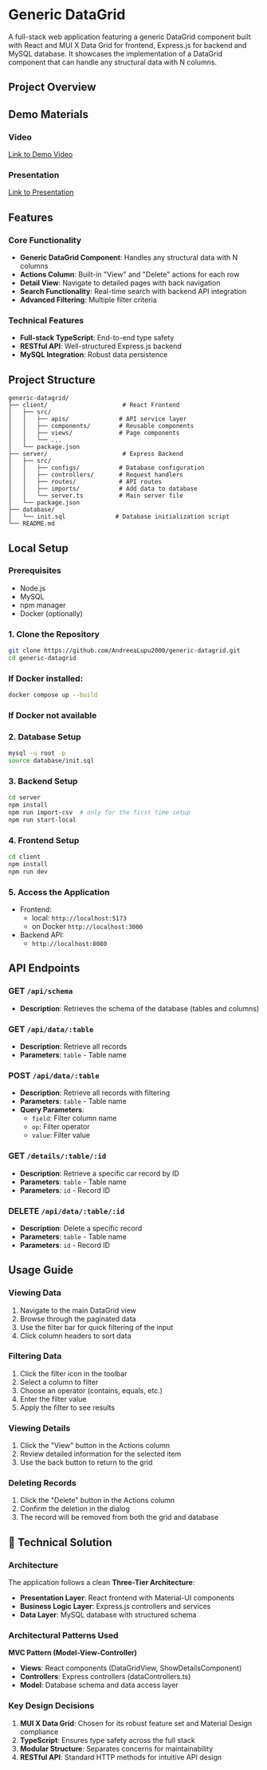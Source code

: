 # Generic DataGrid 

A full-stack web application featuring a generic DataGrid component built with React and MUI X Data Grid for frontend, Express.js for backend and MySQL database. It showcases the implementation of a DataGrid component that can handle any structural data with N columns.


## Project Overview

## Demo Materials


### Video
 [Link to Demo Video](https://youtu.be/dAOVxGVYEno)

### Presentation
[Link to Presentation](https://drive.google.com/file/d/1bD8isc6VyXLU0LT_puEA1EXecz0wayQn/view?usp=drive_link)


## Features

### Core Functionality
- **Generic DataGrid Component**: Handles any structural data with N columns
- **Actions Column**: Built-in "View" and "Delete" actions for each row
- **Detail View**: Navigate to detailed pages with back navigation
- **Search Functionality**: Real-time search with backend API integration
- **Advanced Filtering**: Multiple filter criteria 

### Technical Features
- **Full-stack TypeScript**: End-to-end type safety
- **RESTful API**: Well-structured Express.js backend
- **MySQL Integration**: Robust data persistence


## Project Structure

```
generic-datagrid/
├── client/                     # React Frontend
│   ├── src/
│   │   ├── apis/              # API service layer
│   │   ├── components/        # Reusable components
│   │   ├── views/             # Page components
│   │   └── ...
│   └── package.json
├── server/                     # Express Backend
│   ├── src/
│   │   ├── configs/           # Database configuration
│   │   ├── controllers/       # Request handlers
│   │   ├── routes/            # API routes
│   │   ├── imports/           # Add data to database
│   │   └── server.ts          # Main server file
│   └── package.json
├── database/
│   └── init.sql              # Database initialization script
└── README.md
```

## Local Setup

### Prerequisites
- Node.js 
- MySQL 
- npm manager
- Docker (optionally)

### 1. Clone the Repository
```bash
git clone https://github.com/AndreeaLupu2000/generic-datagrid.git
cd generic-datagrid
```

### If Docker installed:
```bash
docker compose up --build
```
### If Docker not available
### 2. Database Setup
```bash
mysql -u root -p
source database/init.sql
```

### 3. Backend Setup
```bash
cd server
npm install
npm run import-csv  # only for the first time setup 
npm run start-local 
```

### 4. Frontend Setup
```bash
cd client
npm install
npm run dev      
```

### 5. Access the Application
- Frontend: 
  - local: `http://localhost:5173` 
  - on Docker `http://localhost:3000`
- Backend API: 
  - `http://localhost:8080`

## API Endpoints

### GET `/api/schema`
- **Description**: Retrieves the schema of the database (tables and columns)

### GET `/api/data/:table`
- **Description**: Retrieve all records 
- **Parameters**: `table` - Table name

### POST `/api/data/:table`
- **Description**: Retrieve all records with filtering
- **Parameters**: `table` - Table name
- **Query Parameters**:
  - `field`: Filter column name 
  - `op`: Filter operator 
  - `value`: Filter value 

### GET `/details/:table/:id`
- **Description**: Retrieve a specific car record by ID
- **Parameters**: `table` - Table name
- **Parameters**: `id` - Record ID

### DELETE `/api/data/:table/:id`
- **Description**: Delete a specific record
- **Parameters**: `table` - Table name
- **Parameters**: `id` - Record ID


## Usage Guide

### Viewing Data
1. Navigate to the main DataGrid view
2. Browse through the paginated data
3. Use the filter bar for quick filtering of the input
4. Click column headers to sort data

### Filtering Data
1. Click the filter icon in the toolbar
2. Select a column to filter
3. Choose an operator (contains, equals, etc.)
4. Enter the filter value
5. Apply the filter to see results

### Viewing Details
1. Click the "View" button in the Actions column
2. Review detailed information for the selected item
3. Use the back button to return to the grid

### Deleting Records
1. Click the "Delete" button in the Actions column
2. Confirm the deletion in the dialog
3. The record will be removed from both the grid and database


## 📝 Technical Solution

### Architecture
The application follows a clean **Three-Tier Architecture**:
- **Presentation Layer**: React frontend with Material-UI components
- **Business Logic Layer**: Express.js controllers and services
- **Data Layer**: MySQL database with structured schema

### Architectural Patterns Used

**MVC Pattern (Model-View-Controller)**

- **Views**: React components (DataGridView, ShowDetailsComponent)
- **Controllers**: Express controllers (dataControllers.ts)
-  **Model**: Database schema and data access layer


### Key Design Decisions
1. **MUI X Data Grid**: Chosen for its robust feature set and Material Design compliance
2. **TypeScript**: Ensures type safety across the full stack
3. **Modular Structure**: Separates concerns for maintainability
4. **RESTful API**: Standard HTTP methods for intuitive API design
